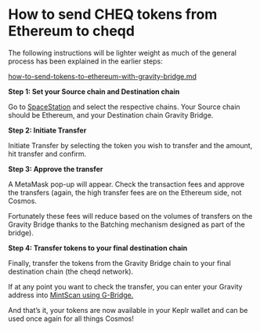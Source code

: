# How to send CHEQ tokens from Ethereum to cheqd

The following instructions will be lighter weight as much of the general process has been explained  in the earlier steps:

[how-to-send-tokens-to-ethereum-with-gravity-bridge.md](how-to-send-tokens-to-ethereum-with-gravity-bridge.md "mention")



**Step 1: Set your Source chain and Destination chain**

Go to [SpaceStation](https://spacestation.zone) and select the respective chains. Your Source chain should be Ethereum, and your Destination chain Gravity Bridge.

**Step 2: Initiate Transfer**

Initiate Transfer by selecting the token you wish to transfer and the amount, hit transfer and confirm.

**Step 3: Approve the transfer**&#x20;

A MetaMask pop-up will appear. Check the transaction fees and approve the transfers (again, the high transfer fees are on the Ethereum side, not Cosmos.&#x20;

Fortunately these fees will reduce based on the volumes of transfers on the Gravity Bridge thanks to the Batching mechanism designed as part of the bridge).

**Step 4: Transfer tokens to your final destination chain**&#x20;

Finally, transfer the tokens from the Gravity Bridge chain to your final destination chain (the cheqd network).&#x20;



If at any point you want to check the transfer, you can enter your Gravity address into [MintScan using G-Bridge.](https://www.mintscan.io/gravity-bridge)

And that’s it, your tokens are now available in your Keplr wallet and can be used once again for all things Cosmos!
